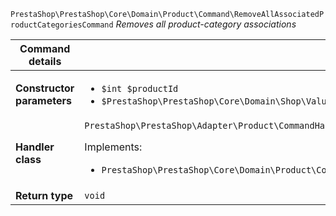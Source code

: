 `PrestaShop\PrestaShop\Core\Domain\Product\Command\RemoveAllAssociatedProductCategoriesCommand`
_Removes all product-category associations_

| Command details            |    |
| -------------------------- | -- |
| **Constructor parameters** | <ul> <li>`$int $productId`</li>  <li>`$PrestaShop\PrestaShop\Core\Domain\Shop\ValueObject\ShopConstraint $shopConstraint`</li> </ul> |
| **Handler class**          | `PrestaShop\PrestaShop\Adapter\Product\CommandHandler\RemoveAllAssociatedProductCategoriesHandler`  <p> Implements: </p> <ul>  <li>`PrestaShop\PrestaShop\Core\Domain\Product\CommandHandler\RemoveAllAssociatedProductCategoriesHandlerInterface`</li>  |
| **Return type** |  `void`  |
